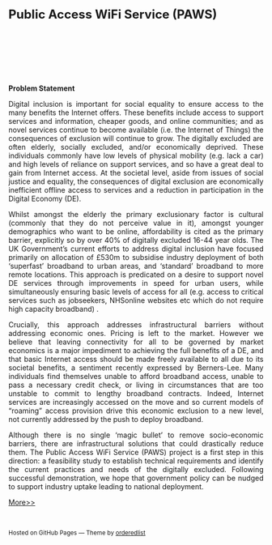 <!DOCTYPE html>
<html>
  <head>
    <meta http-equiv="content-type" content="text/html; charset=UTF-8">
    <meta charset="utf-8">
    <meta http-equiv="X-UA-Compatible" content="chrome=1">
    <title>Public Access WiFi Service (PAWS) by pawsnet</title>
    <link rel="stylesheet" href="stylesheets/styles.css">
    <link rel="stylesheet" href="stylesheets/pygment_trac.css">
    <meta name="viewport" content="width=device-width, initial-scale=1,
      user-scalable=no">
    <!--[if lt IE 9]>
    <script src="//html5shiv.googlecode.com/svn/trunk/html5.js"></script>
    <![endif]-->
  </head>
  <body>
    <div class="wrapper" align="justify">
      <header>
        <h1 align="left"><font size="+2">Public Access WiFi<font
              size="+2"> </font>Service (PAWS)</font></h1>
        <p><strong><br>
          </strong></p>
        <p><strong><br>
          </strong></p>
        <p></p>
      </header>
      <section>
        <p><strong>Problem Statement</strong></p>
        <p>Digital inclusion is important for social equality to ensure
          access to the many benefits the Internet offers. These
          benefits include access to support services and information,
          cheaper goods, and online communities; and as novel services
          continue to become available (i.e. the Internet of Things) the
          consequences of exclusion will continue to grow. The digitally
          excluded are often elderly, socially excluded, and/or
          economically deprived. These individuals commonly have low
          levels of physical mobility (e.g. lack a car) and high levels
          of reliance on support services, and so have a great deal to
          gain from Internet access. At the societal level, aside from
          issues of social justice and equality, the consequences of
          digital exclusion are economically inefficient offline access
          to services and a reduction in participation in the Digital
          Economy (DE).</p>
        <p>Whilst amongst the elderly the primary exclusionary factor is
          cultural (commonly that they do not perceive value in it),
          amongst younger demographics who want to be online,
          affordability is cited as the primary barrier, explicitly so
          by over 40% of digitally excluded 16-44 year olds. The UK
          Government’s current efforts to address digital inclusion have
          focused primarily on allocation of £530m to subsidise industry
          deployment of both ‘superfast’ broadband to urban areas, and
          ‘standard’ broadband to more remote locations. This approach
          is predicated on a desire to support novel DE services through
          improvements in speed for urban users, while simultaneously
          ensuring basic levels of access for all (e.g. access to
          critical services such as jobseekers, NHSonline websites etc
          which do not require high capacity broadband) .</p>
        <p>Crucially, this approach addresses infrastructural barriers
          without addressing economic ones. Pricing is left to the
          market. However we believe that leaving connectivity for all
          to be governed by market economics is a major impediment to
          achieving the full benefits of a DE, and that basic Internet
          access should be made freely available to all due to its
          societal benefits, a sentiment recently expressed by
          Berners-Lee. Many individuals find themselves unable to afford
          broadband access, unable to pass a necessary credit check, or
          living in circumstances that are too unstable to commit to
          lengthy broadband contracts. Indeed, Internet services are
          increasingly accessed on the move and so current models of
          “roaming” access provision drive this economic exclusion to a
          new level, not currently addressed by the push to deploy
          broadband.</p>
        <p>Although there is no single ‘magic bullet’ to remove
          socio-economic barriers, there are infrastructural solutions
          that could drastically reduce them. The Public Access WiFi
          Service (PAWS) project is a first step in this direction: a
          feasibility study to establish technical requirements and
          identify the current practices and needs of the digitally
          excluded. Following successful demonstration, we hope that
          government policy can be nudged to support industry uptake
          leading to national deployment.<br>
        </p>
        <p><a href="approach.html">More&gt;&gt;</a><br>
        </p>
        <br>
      </section>
      <footer>
        <p><small>Hosted on GitHub Pages — Theme by <a
              href="https://github.com/orderedlist">orderedlist</a></small></p>
      </footer>
    </div>
    <script src="javascripts/scale.fix.js"></script>
  </body>
</html>
